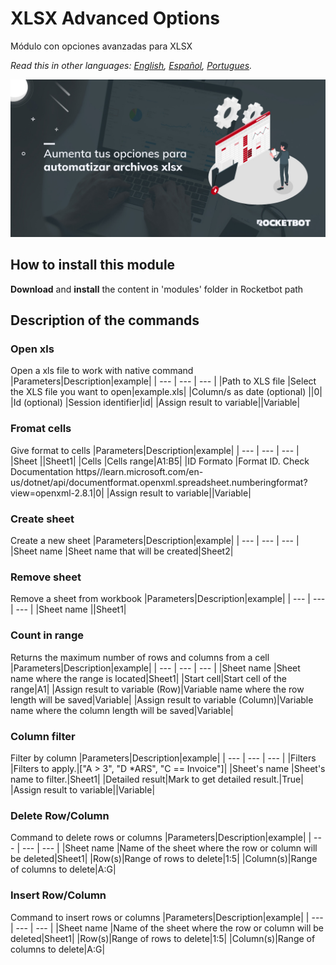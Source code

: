 # XLSX Advanced Options
  
Módulo con opciones avanzadas para XLSX  

*Read this in other languages: [English](Manual_AdvancedXLSX.md), [Español](Manual_AdvancedXLSX_es.md), [Portugues](Manual_AdvancedXLSX_pr.md).* 

![banner](imgs/Banner_AdvancedXLSX.png)

## How to install this module
  
__Download__ and __install__ the content in 'modules' folder in Rocketbot path  



## Description of the commands

### Open xls
  
Open a xls file to work with native command
|Parameters|Description|example|
| --- | --- | --- |
|Path to XLS file |Select the XLS file you want to open|example.xls|
|Column/s as date (optional) ||0|
|Id (optional) |Session identifier|id|
|Assign result to variable||Variable|

### Fromat cells
  
Give format to cells
|Parameters|Description|example|
| --- | --- | --- |
|Sheet ||Sheet1|
|Cells |Cells range|A1:B5|
|ID Formato |Format ID. Check Documentation https//learn.microsoft.com/en-us/dotnet/api/documentformat.openxml.spreadsheet.numberingformat?view=openxml-2.8.1|0|
|Assign result to variable||Variable|

### Create sheet
  
Create a new sheet
|Parameters|Description|example|
| --- | --- | --- |
|Sheet name |Sheet name that will be created|Sheet2|

### Remove sheet
  
Remove a sheet from workbook
|Parameters|Description|example|
| --- | --- | --- |
|Sheet name ||Sheet1|

### Count in range
  
Returns the maximum number of rows and columns from a cell
|Parameters|Description|example|
| --- | --- | --- |
|Sheet name |Sheet name where the range is located|Sheet1|
|Start cell|Start cell of the range|A1|
|Assign result to variable (Row)|Variable name where the row length will be saved|Variable|
|Assign result to variable (Column)|Variable name where the column length will be saved|Variable|

### Column filter
  
Filter by column
|Parameters|Description|example|
| --- | --- | --- |
|Filters |Filters to apply.|["A > 3", "D *ARS", "C == Invoice"]|
|Sheet's name |Sheet's name to filter.|Sheet1|
|Detailed result|Mark to get detailed result.|True|
|Assign result to variable||Variable|

### Delete Row/Column
  
Command to delete rows or columns
|Parameters|Description|example|
| --- | --- | --- |
|Sheet name |Name of the sheet where the row or column will be deleted|Sheet1|
|Row(s)|Range of rows to delete|1:5|
|Column(s)|Range of columns to delete|A:G|

### Insert Row/Column
  
Command to insert rows or columns
|Parameters|Description|example|
| --- | --- | --- |
|Sheet name |Name of the sheet where the row or column will be deleted|Sheet1|
|Row(s)|Range of rows to delete|1:5|
|Column(s)|Range of columns to delete|A:G|

